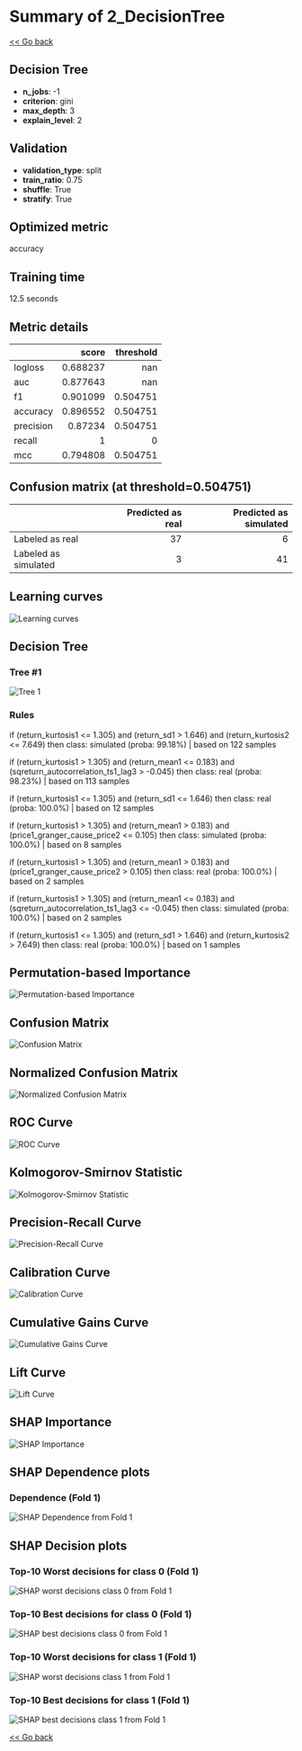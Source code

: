 # Summary of 2_DecisionTree

[<< Go back](../README.md)


## Decision Tree
- **n_jobs**: -1
- **criterion**: gini
- **max_depth**: 3
- **explain_level**: 2

## Validation
 - **validation_type**: split
 - **train_ratio**: 0.75
 - **shuffle**: True
 - **stratify**: True

## Optimized metric
accuracy

## Training time

12.5 seconds

## Metric details
|           |    score |   threshold |
|:----------|---------:|------------:|
| logloss   | 0.688237 |  nan        |
| auc       | 0.877643 |  nan        |
| f1        | 0.901099 |    0.504751 |
| accuracy  | 0.896552 |    0.504751 |
| precision | 0.87234  |    0.504751 |
| recall    | 1        |    0        |
| mcc       | 0.794808 |    0.504751 |


## Confusion matrix (at threshold=0.504751)
|                      |   Predicted as real |   Predicted as simulated |
|:---------------------|--------------------:|-------------------------:|
| Labeled as real      |                  37 |                        6 |
| Labeled as simulated |                   3 |                       41 |

## Learning curves
![Learning curves](learning_curves.png)

## Decision Tree 

### Tree #1
![Tree 1](learner_fold_0_tree.svg)

### Rules

if (return_kurtosis1 <= 1.305) and (return_sd1 > 1.646) and (return_kurtosis2 <= 7.649) then class: simulated (proba: 99.18%) | based on 122 samples

if (return_kurtosis1 > 1.305) and (return_mean1 <= 0.183) and (sqreturn_autocorrelation_ts1_lag3 > -0.045) then class: real (proba: 98.23%) | based on 113 samples

if (return_kurtosis1 <= 1.305) and (return_sd1 <= 1.646) then class: real (proba: 100.0%) | based on 12 samples

if (return_kurtosis1 > 1.305) and (return_mean1 > 0.183) and (price1_granger_cause_price2 <= 0.105) then class: simulated (proba: 100.0%) | based on 8 samples

if (return_kurtosis1 > 1.305) and (return_mean1 > 0.183) and (price1_granger_cause_price2 > 0.105) then class: real (proba: 100.0%) | based on 2 samples

if (return_kurtosis1 > 1.305) and (return_mean1 <= 0.183) and (sqreturn_autocorrelation_ts1_lag3 <= -0.045) then class: simulated (proba: 100.0%) | based on 2 samples

if (return_kurtosis1 <= 1.305) and (return_sd1 > 1.646) and (return_kurtosis2 > 7.649) then class: real (proba: 100.0%) | based on 1 samples





## Permutation-based Importance
![Permutation-based Importance](permutation_importance.png)
## Confusion Matrix

![Confusion Matrix](confusion_matrix.png)


## Normalized Confusion Matrix

![Normalized Confusion Matrix](confusion_matrix_normalized.png)


## ROC Curve

![ROC Curve](roc_curve.png)


## Kolmogorov-Smirnov Statistic

![Kolmogorov-Smirnov Statistic](ks_statistic.png)


## Precision-Recall Curve

![Precision-Recall Curve](precision_recall_curve.png)


## Calibration Curve

![Calibration Curve](calibration_curve_curve.png)


## Cumulative Gains Curve

![Cumulative Gains Curve](cumulative_gains_curve.png)


## Lift Curve

![Lift Curve](lift_curve.png)



## SHAP Importance
![SHAP Importance](shap_importance.png)

## SHAP Dependence plots

### Dependence (Fold 1)
![SHAP Dependence from Fold 1](learner_fold_0_shap_dependence.png)

## SHAP Decision plots

### Top-10 Worst decisions for class 0 (Fold 1)
![SHAP worst decisions class 0 from Fold 1](learner_fold_0_shap_class_0_worst_decisions.png)
### Top-10 Best decisions for class 0 (Fold 1)
![SHAP best decisions class 0 from Fold 1](learner_fold_0_shap_class_0_best_decisions.png)
### Top-10 Worst decisions for class 1 (Fold 1)
![SHAP worst decisions class 1 from Fold 1](learner_fold_0_shap_class_1_worst_decisions.png)
### Top-10 Best decisions for class 1 (Fold 1)
![SHAP best decisions class 1 from Fold 1](learner_fold_0_shap_class_1_best_decisions.png)

[<< Go back](../README.md)
